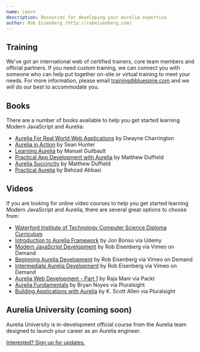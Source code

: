 ```yaml
---
name: Learn
description: Resources for developing your Aurelia expertise
author: Rob Eisenberg (http://robeisenberg.com)
---
```


## Training

We've got an international web of certified trainers, core team members and official partners. If you need custom training, we can connect you with someone who can help put together on-site or virtual training to meet your needs. For more information, please email <a href="mailto://training@bluespire.com?subject=Aurelia Training">training@bluespire.com</a> and we will do our best to accommodate you.


## Books

There are a number of books available to help you get started learning Modern JavaScript and Aurelia:

* [Aurelia For Real World Web Applications](https://leanpub.com/aurelia-for-real-world-applications) by Dwayne Charrington
* [Aurelia in Action](https://www.manning.com/books/aurelia-in-action) by Sean Hunter
* [Learning Aurelia](https://www.packtpub.com/web-development/learning-aurelia) by Manuel Guilbault
* [Practical App Development with Aurelia](https://www.apress.com/us/book/9781484234013) by Matthew Duffield
* [Aurelia Succinctly](https://www.syncfusion.com/resources/techportal/details/ebooks/aurelia_succinctly) by Matthew Duffield
* [Practical Aurelia](https://leanpub.com/practical-aurelia) by Behzad Abbasi

## Videos

If you are looking for online video courses to help you get started learning Modern JavaScript and Aurelia, there are several great options to choose from:

* [Waterford Institute of Technology Computer Science Diploma Curriculum](https://tutors.design/course/wit-hdip-comp-sci-2018.github.io/ent-web/)
* [Introduction to Aurelia Framework](https://www.udemy.com/introduction-to-aurelia-framework/) by Jon Bonso via Udemy
* [Modern JavaScript Development](https://vimeo.com/ondemand/modernjavascript) by Rob Eisenberg via Vimeo on Demand
* [Beginning Aurelia Development](https://vimeo.com/ondemand/beginningaurelia) by Rob Eisenberg via Vimeo on Demand
* [Intermediate Aurelia Development](https://vimeo.com/ondemand/intermediateaurelia) by Rob Eisenberg via Vimeo on Demand
* [Aurelia Web Development - Part 1](https://www.packtpub.com/web-development/aurelia-web-development-part-1-video) by Raja Mani via Packt
* [Aurelia Fundamentals](https://www.pluralsight.com/courses/aurelia-fundamentals) by Bryan Noyes via Pluralsight
* [Building Applications with Aurelia](https://app.pluralsight.com/library/courses/building-applications-aurelia/table-of-contents) by K. Scott Allen via Pluralsight

## Aurelia University (coming soon)

Aurelia University is in-development official course from the Aurelia team designed to launch your career as an Aurelia engineer.

<a href="contact">Interested? Sign up for updates.</button>
